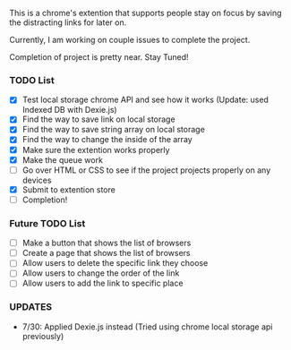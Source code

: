 This is a chrome's extention that supports people stay on focus by saving the distracting links for later on.

Currently, I am working on couple issues to complete the project.

Completion of project is pretty near. Stay Tuned!

### TODO List

- [x] Test local storage chrome API and see how it works (Update: used Indexed DB with Dexie.js)
- [x] Find the way to save link on local storage
- [x] Find the way to save string array on local storage
- [x] Find the way to change the inside of the array
- [x] Make sure the extention works properly
- [x] Make the queue work
- [ ] Go over HTML or CSS to see if the project projects properly on any devices
- [x] Submit to extention store
- [ ] Completion!
### Future TODO List
- [ ] Make a button that shows the list of browsers
- [ ] Create a page that shows the list of browsers
- [ ] Allow users to delete the specific link they choose
- [ ] Allow users to change the order of the link
- [ ] Allow users to add the link to specific place

### UPDATES
- 7/30: Applied Dexie.js instead (Tried using chrome local storage api previously)